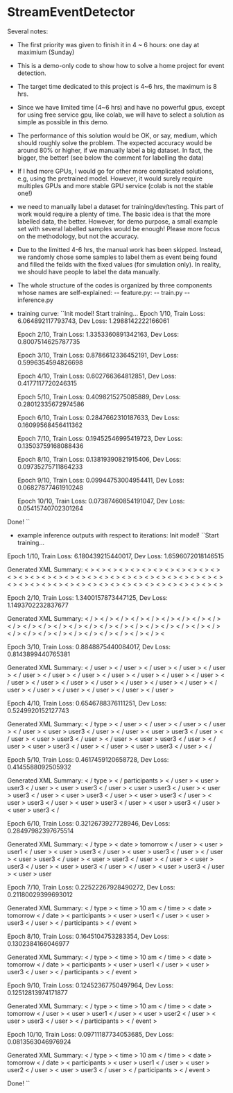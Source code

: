 # StreamEventDetector

Several notes:

- The first priority was given to finish it in 4 ~ 6 hours: one day at maximium (Sunday)
- This is a demo-only code to show how to solve a home project for event detection.
- The target time dedicated to this project is 4~6 hrs, the maximum is 8 hrs.
- Since we have limited time (4~6 hrs) and have no powerful gpus, except for using free service gpu, like colab, we will have to select a solution as simple as possible in this demo.
- The performance of this solution would be OK, or say, medium, which should roughly solve the problem. The expected accuracy would be around 80% or higher, if we manually label a big dataset. In fact, the bigger, the better! (see below the comment for labelling the data)
- If I had more GPUs, I would go for other more complicated solutions, e.g, using the pretrained model. However, it would surely require multiples GPUs and more stable GPU service (colab is not the stable one!)
- we need to manually label a dataset for training/dev/testing. This part of work would require a plenty of time. The basic idea is that the more labelled data, the better. However, for demo purpose, a small example set with several labelled samples would be enough! Please more focus on the methodology, but not the accuracy.
- Due to the limitted 4-6 hrs, the manual work has been skipped. Instead, we randomly chose some samples to label them as event being found and filled the feilds with the fixed values (for simulation only). In reality, we should have people to label the data manually.

- The whole structure of the codes is organized by three components whose names are self-explained: 
  -- feature.py: 
  -- train.py
  -- inference.py


- training curve:
  ``Init model!
  Start training...
  Epoch 1/10, Train Loss: 6.064892117793743, Dev Loss: 1.2988142222166061

  Epoch 2/10, Train Loss: 1.3353360891342163, Dev Loss: 0.8007514625787735

  Epoch 3/10, Train Loss: 0.8786612336452191, Dev Loss: 0.5996354594826698

  Epoch 4/10, Train Loss: 0.602766364812851, Dev Loss: 0.4177117720246315

  Epoch 5/10, Train Loss: 0.4098215275085889, Dev Loss: 0.28012335672974586

  Epoch 6/10, Train Loss: 0.2847662310187633, Dev Loss: 0.16099568456411362

  Epoch 7/10, Train Loss: 0.19452546995419723, Dev Loss: 0.13503759168088436

  Epoch 8/10, Train Loss: 0.13819390821915406, Dev Loss: 0.09735275711864233

  Epoch 9/10, Train Loss: 0.09944753004954411, Dev Loss: 0.06827877461910248

  Epoch 10/10, Train Loss: 0.07387460854191047, Dev Loss: 0.05415740702301264

Done!
  ``

- example inference outputs with respect to iterations:
  Init model!
``Start training...

Epoch 1/10, Train Loss: 6.180439215440017, Dev Loss: 1.6596072018146515

Generated XML Summary: < > < > < > < > < > < > < > < > < > < > < > < > < > < > < > < > < > < > < > < > < > < > < > < > < > < > < > < > < > < > < > < > < > < > < > < > < > < > < > < > < > < > < > < > < > < > < > < > < > < >

Epoch 2/10, Train Loss: 1.3400157873447125, Dev Loss: 1.1493702232837677

Generated XML Summary: < / > < / > < / > < / > < / > < / > < / > < / > < / > < / > < / > < / > < / > < / > < / > < / > < / > < / > < / > < / > < / > < / > < / > < / > < / > < / > < / > < / > < / > < / > < / > < / > < / > <

Epoch 3/10, Train Loss: 0.8848875440084017, Dev Loss: 0.8143899440765381

Generated XML Summary: < / user > < / user > < / user > < / user > < / user > < / user > < / user > < / user > < / user > < / user > < / user > < / user > < / user > < / user > < / user > < / user > < / user > < / user > < / user > < / user > < / user > < / user > < / user > < / user > < / user >

Epoch 4/10, Train Loss: 0.6546788376111251, Dev Loss: 0.5249920152127743

Generated XML Summary: < / type > < / user > < / user > < / user > < / user > < / user > < user > user3 < / user > < / user > < user > user3 < / user > < / user > < user > user3 < / user > < / user > < user > user3 < / user > < / user > < user > user3 < / user > < / user > < user > user3 < / user > < /

Epoch 5/10, Train Loss: 0.4617459120658728, Dev Loss: 0.4145588092505932

Generated XML Summary: < / type > < / participants > < / user > < user > user3 < / user > < user > user3 < / user > < user > user3 < / user > < user > user3 < / user > < user > user3 < / user > < user > user3 < / user > < user > user3 < / user > < user > user3 < / user > < user > user3 < / user > < user > user3 < /

Epoch 6/10, Train Loss: 0.3212673927728946, Dev Loss: 0.28497982397675514

Generated XML Summary: < / type > < date > tomorrow < / user > < user > user1 < / user > < user > user3 < / user > < user > user3 < / user > < / user > < user > user3 < / user > < user > user3 < / user > < / user > < user > user3 < / user > < user > user3 < / user > < / user > < user > user3 < / user > < user > user

Epoch 7/10, Train Loss: 0.22522267928490272, Dev Loss: 0.21180029399693012

Generated XML Summary: < / type > < time > 10 am < / time > < date > tomorrow < / date > < participants > < user > user1 < / user > < user > user3 < / user > < / participants > < / event >

Epoch 8/10, Train Loss: 0.1645104753283354, Dev Loss: 0.1302384166046977

Generated XML Summary: < / type > < time > 10 am < / time > < date > tomorrow < / date > < participants > < user > user1 < / user > < user > user3 < / user > < / participants > < / event >

Epoch 9/10, Train Loss: 0.12452367750497964, Dev Loss: 0.12512813974171877

Generated XML Summary: < / type > < time > 10 am < / time > < date > tomorrow < / user > < user > user1 < / user > < user > user2 < / user > < user > user3 < / user > < / participants > < / event >

Epoch 10/10, Train Loss: 0.09711187734053685, Dev Loss: 0.0813563046976924

Generated XML Summary: < / type > < time > 10 am < / time > < date > tomorrow < / date > < participants > < user > user1 < / user > < user > user2 < / user > < user > user3 < / user > < / participants > < / event >

Done!
``



